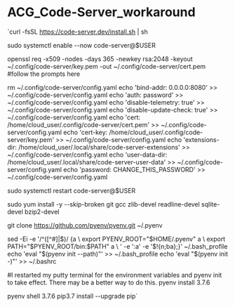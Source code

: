 # ACG_Code-Server_workaround

`curl -fsSL https://code-server.dev/install.sh | sh

sudo systemctl enable --now code-server@$USER

openssl req -x509 -nodes -days 365 -newkey rsa:2048 -keyout ~/.config/code-server/key.pem -out ~/.config/code-server/cert.pem
#follow the prompts here

rm ~/.config/code-server/config.yaml
echo 'bind-addr: 0.0.0.0:8080' >> ~/.config/code-server/config.yaml
echo 'auth: password' >> ~/.config/code-server/config.yaml
echo 'disable-telemetry: true' >> ~/.config/code-server/config.yaml
echo 'disable-update-check: true' >> ~/.config/code-server/config.yaml
echo 'cert: /home/cloud_user/.config/code-server/cert.pem' >> ~/.config/code-server/config.yaml
echo 'cert-key: /home/cloud_user/.config/code-server/key.pem' >> ~/.config/code-server/config.yaml
echo 'extensions-dir: /home/cloud_user/.local/share/code-server-extensions' >> ~/.config/code-server/config.yaml
echo 'user-data-dir: /home/cloud_user/.local/share/code-server-user-data' >> ~/.config/code-server/config.yaml
echo 'password: CHANGE_THIS_PASSWORD' >> ~/.config/code-server/config.yaml

sudo systemctl restart code-server@$USER


sudo yum install -y --skip-broken git gcc zlib-devel readline-devel sqlite-devel bzip2-devel

git clone https://github.com/pyenv/pyenv.git ~/.pyenv

sed -Ei -e '/^([^#]|$)/ {a \
export PYENV_ROOT="$HOME/.pyenv"
a \
export PATH="$PYENV_ROOT/bin:$PATH"
a \
' -e ':a' -e '$!{n;ba};}' ~/.bash_profile
echo 'eval "$(pyenv init --path)"' >> ~/.bash_profile
echo 'eval "$(pyenv init -)"' >> ~/.bashrc

#I restarted my putty terminal for the environment variables and pyenv init to take effect.  There may be a better way to do this.
pyenv install 3.7.6


pyenv shell 3.7.6
pip3.7 install --upgrade pip`
